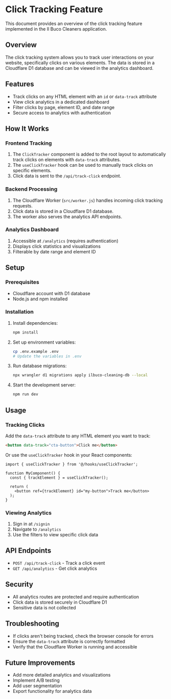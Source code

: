 # Click Tracking Feature

This document provides an overview of the click tracking feature implemented in the Il Buco Cleaners application.

## Overview

The click tracking system allows you to track user interactions on your website, specifically clicks on various elements. The data is stored in a Cloudflare D1 database and can be viewed in the analytics dashboard.

## Features

- Track clicks on any HTML element with an `id` or `data-track` attribute
- View click analytics in a dedicated dashboard
- Filter clicks by page, element ID, and date range
- Secure access to analytics with authentication

## How It Works

### Frontend Tracking

1. The `ClickTracker` component is added to the root layout to automatically track clicks on elements with `data-track` attributes.
2. The `useClickTracker` hook can be used to manually track clicks on specific elements.
3. Click data is sent to the `/api/track-click` endpoint.

### Backend Processing

1. The Cloudflare Worker (`src/worker.js`) handles incoming click tracking requests.
2. Click data is stored in a Cloudflare D1 database.
3. The worker also serves the analytics API endpoints.

### Analytics Dashboard

1. Accessible at `/analytics` (requires authentication)
2. Displays click statistics and visualizations
3. Filterable by date range and element ID

## Setup

### Prerequisites

- Cloudflare account with D1 database
- Node.js and npm installed

### Installation

1. Install dependencies:
   ```bash
   npm install
   ```

2. Set up environment variables:
   ```bash
   cp .env.example .env
   # Update the variables in .env
   ```

3. Run database migrations:
   ```bash
   npx wrangler d1 migrations apply ilbuco-cleaning-db --local
   ```

4. Start the development server:
   ```bash
   npm run dev
   ```

## Usage

### Tracking Clicks

Add the `data-track` attribute to any HTML element you want to track:

```html
<button data-track="cta-button">Click me</button>
```

Or use the `useClickTracker` hook in your React components:

```tsx
import { useClickTracker } from '@/hooks/useClickTracker';

function MyComponent() {
  const { trackElement } = useClickTracker();
  
  return (
    <button ref={trackElement} id="my-button">Track me</button>
  );
}
```

### Viewing Analytics

1. Sign in at `/signin`
2. Navigate to `/analytics`
3. Use the filters to view specific click data

## API Endpoints

- `POST /api/track-click` - Track a click event
- `GET /api/analytics` - Get click analytics

## Security

- All analytics routes are protected and require authentication
- Click data is stored securely in Cloudflare D1
- Sensitive data is not collected

## Troubleshooting

- If clicks aren't being tracked, check the browser console for errors
- Ensure the `data-track` attribute is correctly formatted
- Verify that the Cloudflare Worker is running and accessible

## Future Improvements

- Add more detailed analytics and visualizations
- Implement A/B testing
- Add user segmentation
- Export functionality for analytics data
